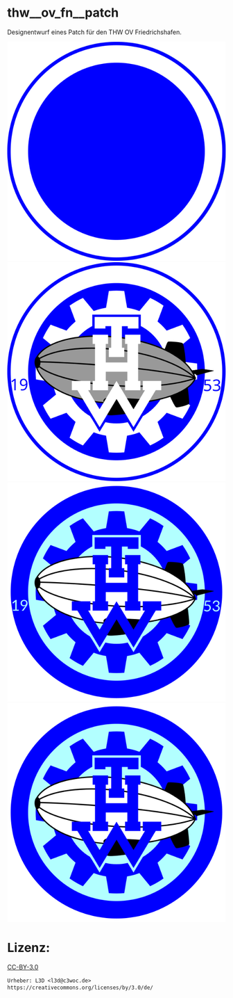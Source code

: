 # thw__ov_fn__patch
Designentwurf eines Patch für den THW OV Friedrichshafen.

![Path #1A](thw_patch_1a.svg)
![Path #1B](thw_patch_1b.svg)
![Path #2A](thw_patch_2a.svg)
![Path #2B](thw_patch_2b.svg)

# Lizenz:
[CC-BY-3.0](https://creativecommons.org/licenses/by/3.0/de/)
```
Urheber: L3D <l3d@c3woc.de>
https://creativecommons.org/licenses/by/3.0/de/
```
